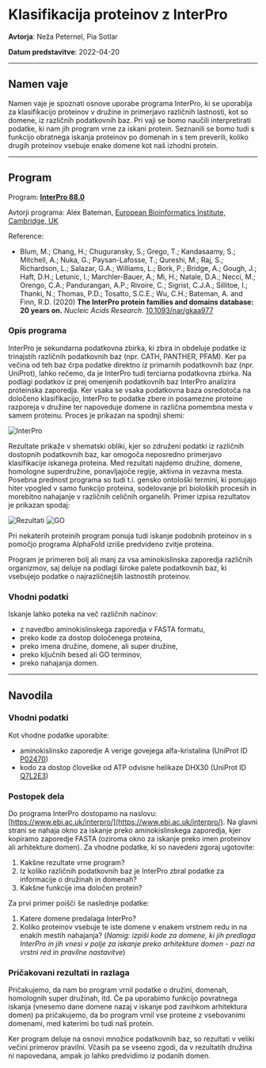 # Klasifikacija proteinov z InterPro

**Avtorja**: Neža Peternel, Pia Sotlar

**Datum predstavitve**: 2022-04-20

---
## Namen vaje
Namen vaje je spoznati osnove uporabe programa InterPro, ki se uporablja za klasifikacijo proteinov v družine in primerjavo različnih lastnosti, kot so domene, iz različnih podatkovnih baz. Pri vaji se bomo naučili interpretirati podatke, ki nam jih program vrne za iskani protein. Seznanili se bomo tudi s funkcijo obratnega iskanja proteinov po domenah in s tem preverili, koliko drugih proteinov vsebuje enake domene kot naš izhodni protein. 

---
## Program

Program: **[InterPro 88.0](https://www.ebi.ac.uk/interpro/)**

Avtorji programa: Alex Bateman, [European Bioinformatics Institute, Cambridge, UK](https://www.ebi.ac.uk/)

Reference:
- Blum, M.; Chang, H.; Chuguransky, S.; Grego, T.; Kandasaamy, S.; Mitchell, A.; Nuka, G.; Paysan-Lafosse, T.; Qureshi, M.; Raj, S.; Richardson, L.; Salazar, G.A.; Williams, L.; Bork, P.; Bridge, A.; Gough, J.; Haft, D.H.; Letunic, I.; Marchler-Bauer, A.; Mi, H.; Natale, D.A.; Necci, M.; Orengo, C.A.; Pandurangan, A.P.; Rivoire, C.; Sigrist, C.J.A.; Sillitoe, I.; Thanki, N.; Thomas, P.D.; Tosatto, S.C.E.; Wu, C.H.; Bateman, A. and Finn, R.D. (2020) **The InterPro protein families and domains database: 20 years on.** *Nucleic Acids Research.* [10.1093/nar/gkaa977](https://doi.org/10.1093/nar/gkaa977)

### Opis programa

InterPro je sekundarna podatkovna zbirka, ki zbira in obdeluje podatke iz trinajstih različnih podatkovnih baz (npr. CATH, PANTHER, PFAM). Ker pa večina od teh baz črpa podatke direktno iz primarnih podatkovnih baz (npr. UniProt), lahko rečemo, da je InterPro tudi terciarna podatkovna zbirka.
Na podlagi podatkov iz prej omenjenih podatkovnih baz InterPro analizira proteinska zaporedja. Ker vsaka se vsaka podatkovna baza osredotoča na določeno klasifikacijo, InterPro te podatke zbere in posamezne proteine razporeja v družine ter napoveduje domene in različna pomembna mesta v samem proteinu. Proces je prikazan na spodnji shemi:

![InterPro](s05-intepro-shema.png)

Rezultate prikaže v shematski obliki, kjer so združeni podatki iz različnih dostopnih podatkovnih baz, kar omogoča neposredno primerjavo klasifikacije iskanega proteina. Med rezultati najdemo družine, domene, homologne superdružine, ponavljajoče regije, aktivna in vezavna mesta. Posebna prednost programa so tudi t.i. gensko ontološki termini, ki ponujajo hiter vpogled v samo funkcijo proteina, sodelovanje pri bioloških procesih in morebitno nahajanje v različnih celičnih organelih. Primer izpisa rezultatov je prikazan spodaj:

![Rezultati](s05-intepro-rezultati1.png)
![GO](s05-interpro-rezultati2.png)

Pri nekaterih proteinih program ponuja tudi iskanje podobnih proteinov in s pomočjo programa AlphaFold izriše predvideno zvitje proteina. 

Program je primeren bolj ali manj za vsa aminokislinska zaporedja različnih organizmov, saj deluje na podlagi široke palete podatkovnih baz, ki vsebujejo podatke o najrazličnejših lastnostih proteinov.

### Vhodni podatki

Iskanje lahko poteka na več različnih načinov:
* z navedbo aminokislinskega zaporedja v FASTA formatu,
* preko kode za dostop določenega proteina,
* preko imena družine, domene, ali super družine,
* preko ključnih besed ali GO terminov,
* preko nahajanja domen.

---
## Navodila

### Vhodni podatki

Kot vhodne podatke uporabite:
- aminokislinsko zaporedje A verige govejega alfa-kristalina (UniProt ID [P02470](https://www.uniprot.org/uniprot/P02470)) 
- kodo za dostop človeške od ATP odvisne helikaze DHX30 (UniProt ID [Q7L2E3](https://www.uniprot.org/uniprot/Q7L2E3#family_and_domains))

### Postopek dela

Do programa InterPro dostopamo na naslovu: [https://www.ebi.ac.uk/interpro/](https://www.ebi.ac.uk/interpro/). Na glavni strani se nahaja okno za iskanje preko aminokislinskega zaporedja, kjer kopiramo zaporedje FASTA (oziroma okno za iskanje preko imen proteinov ali arhitekture domen). Za vhodne podatke, ki so navedeni zgoraj ugotovite:
1. Kakšne rezultate vrne program?
2. Iz koliko različnih podatkovnih baz je InterPro zbral podatke za informacije o družinah in domenah?
3. Kakšne funkcije ima določen protein?

Za prvi primer poišči še naslednje podatke:
1. Katere domene predalaga InterPro?
2. Koliko proteinov vsebuje te iste domene v enakem vrstnem redu in na enakih mestih nahajanja? (*Namig: izpiši kode za domene, ki jih predlaga InterPro in jih vnesi v polje za iskanje preko arhitekture domen - pazi na vrstni red in pravilne nastavitve*)

### Pričakovani rezultati in razlaga

Pričakujemo, da nam bo program vrnil podatke o družini, domenah, homolognih super družinah, itd. Če pa uporabimo funkcijo povratnega iskanja (vnesemo dane domene nazaj v iskanje pod zavihkom arhitektura domen) pa pričakujemo, da bo program vrnil vse proteine z vsebovanimi domenami, med katerimi bo tudi naš protein.

Ker program deluje na osnovi množice podatkovnih baz, so rezultati v veliki večini primerov pravilni. Včasih pa se vseeno zgodi, da v rezultatih družina ni napovedana, ampak jo lahko predvidimo iz podanih domen.

